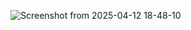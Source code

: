 ![Screenshot from 2025-04-12 18-48-10](https://github.com/user-attachments/assets/df397e27-d0ec-4c9b-a15e-97f2307a4318)
